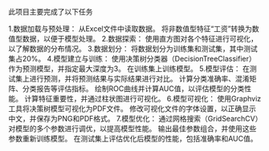 此项目主要完成了以下任务

1.数据加载与预处理：
  从Excel文件中读取数据。
  将非数值型特征“工资”转换为数值型数据，以便于模型处理。
2.数据探索：
  使用直方图对各个特征进行可视化，以了解数据的分布情况。
3.数据划分：
  将数据划分为训练集和测试集，其中测试集占20%。
4.模型建立与训练：
  使用决策树分类器（DecisionTreeClassifier）作为预测模型，并指定最大深度为3。
  在训练集上训练模型。
5.模型评估：
  在测试集上进行预测，并将预测结果与实际结果进行对比。
  计算分类准确率、混淆矩阵、分类报告等评估指标。
  绘制ROC曲线并计算AUC值，以评估模型的分类性能。
  计算特征重要性，并通过柱状图进行可视化。
6.模型可视化：
  使用Graphviz工具将决策树模型可视化为PDF文件。
  修改可视化文件的字体设置，以正确显示中文，并保存为PNG和PDF格式。
7.模型优化：
  通过网格搜索（GridSearchCV）对模型的多个参数进行调优，以提高模型性能。
  输出最佳参数组合，并使用这些参数重新训练模型。
  在测试集上评估优化后模型的性能，包括准确率和AUC值。
